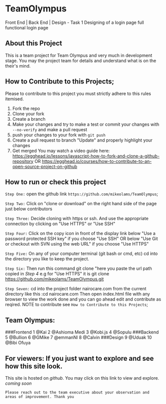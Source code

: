 # TeamOlympus
Front End | Back End | Design - Task 1 Designing of a login page full functional login page


## About this Project
This is a team project for Team Olympus and very much in development stage.
You may the project team for details and understand what is on the their's mind.

## How to Contribute to this Projects;
Please to contribute to this project you must strictly adhere to this rules itemised.
1. Fork the repo
2. Clone your fork
3. Create a branch
4. Make your changes and try to make a test or commit your changes with ```--no-verify``` and make a pull request
5. push your changes to your fork with ```git push```
6. Create a pull request to branch "Update" and properly highlight your changes
7. Get merged
You may watch a video guide here: https://egghead.io/lessons/javascript-how-to-fork-and-clone-a-github-repository OR https://egghead.io/courses/how-to-contribute-to-an-open-source-project-on-github 

## How to run or check this project
 `Step One:` 
    open the github link ```https://github.com/mikeolams/TeamOlympus```;

 `Step Two:`
    Click on "clone or download" on the right hand side of the page just below contributors

 `Step Three:`
    Decide cloning with https or ssh. And use the appropriate connection by clicking on "Use HTTPS" or "Use SSH"

`Step Four:`
    Click on the copy icon in front of the display link below "Use a password protected SSH key" if you choose "Use SSH" OR below "Use Git or checkout with SVN using the web URL" if you choose "Use HTTPS"

`Step Five:`
    On any of your computer terminal (git bash or cmd, etc) cd into the directory you like to keep the project.

`Step Six:`
    Then run this command git clone "here you paste the url path copied in *Step 4*
    e.g for "Use HTTPS" it is git clone https://github.com/mikeolams/TeamOlympus.git

`Step Seven:`
    cd into the project folder nairocare.com from the current directory like this :cd nairocare.com
    Then open index.html file with any browser to view the work done and you can go ahead edit and contribute as reqired. NOTE to contribute see ```How to Contribute to this Projects```;

## Team Olympus:
###Frontend
1 @Kai
2 @Ashioma Medi
3 @Kobi.js
4 @Sopulu
###Backend
5 @Bullion
6 @GMike
7 @emmanNl
8 @Calvin
###Design
9 @Uduak
10 @Bibi Ofuya


## For viewers: If you just want to explore and see how this site look.
This site is hosted on *github*. You may click on this link to view and explore.
*coming soon*

```Please reach out to the team executive about your observation and areas of improvement. Thank you``` 
